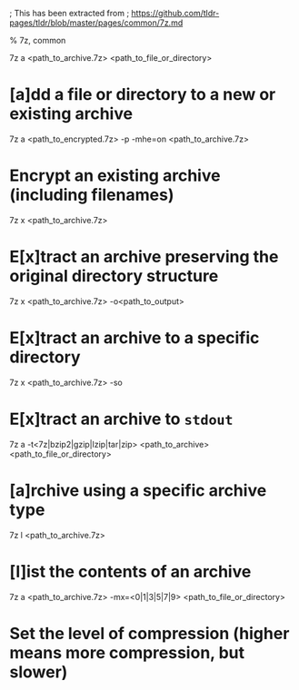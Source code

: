 ; This has been extracted from
; https://github.com/tldr-pages/tldr/blob/master/pages/common/7z.md

% 7z, common

7z a <path_to_archive.7z> <path_to_file_or_directory>
# [a]dd a file or directory to a new or existing archive

7z a <path_to_encrypted.7z> -p<password> -mhe=on <path_to_archive.7z>
# Encrypt an existing archive (including filenames)

7z x <path_to_archive.7z>
# E[x]tract an archive preserving the original directory structure

7z x <path_to_archive.7z> -o<path_to_output>
# E[x]tract an archive to a specific directory

7z x <path_to_archive.7z> -so
# E[x]tract an archive to `stdout`

7z a -t<7z|bzip2|gzip|lzip|tar|zip> <path_to_archive> <path_to_file_or_directory>
# [a]rchive using a specific archive type

7z l <path_to_archive.7z>
# [l]ist the contents of an archive

7z a <path_to_archive.7z> -mx=<0|1|3|5|7|9> <path_to_file_or_directory>
# Set the level of compression (higher means more compression, but slower)
